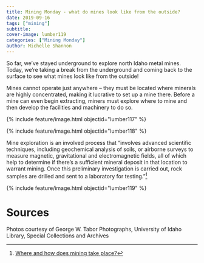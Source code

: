 ```yaml
---
title: Mining Monday - what do mines look like from the outside?
date: 2019-09-16
tags: ["mining"]
subtitle: 
cover-image: lumber119
categories: ["Mining Monday"]
author: Michelle Shannon
---
```


So far, we’ve stayed underground to explore north Idaho metal mines. Today, we’re taking a break from the underground and coming back to the surface to see what mines look like from the outside!

Mines cannot operate just anywhere – they must be located
where minerals are highly concentrated, making it lucrative to set up a mine
there. Before a mine can even begin extracting, miners must explore where to
mine and then develop the facilities and machinery to do so.

{% include feature/image.html objectid="lumber117" %}

{% include feature/image.html objectid="lumber118" %}

Mine exploration is an involved process that “involves
advanced scientific techniques, including geochemical analysis of soils, or
airborne surveys to measure magnetic, gravitational and electromagnetic fields,
all of which help to determine if there’s a sufficient mineral deposit in that
location to warrant mining. Once this preliminary investigation is carried out,
rock samples are drilled and sent to a laboratory for testing.”[^1]

{% include feature/image.html objectid="lumber119" %}

# Sources

Photos courtesy of George W. Tabor Photographs, University of Idaho Library, Special Collections and Archives

[^1]: [Where and how does mining take place?](https://www.icmm.com/en-gb/metals-and-minerals/producing-metals/where-and-how-does-mining-take-place)